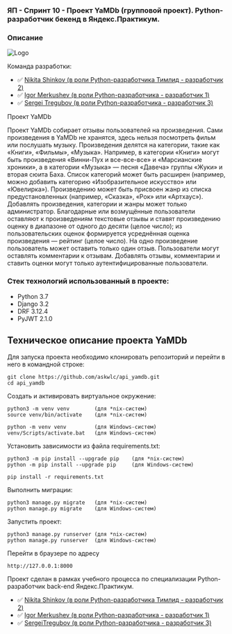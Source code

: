### ЯП - Спринт 10 - Проект YaMDb (групповой проект). Python-разработчик бекенд в Яндекс.Практикум.
### Описание

![Logo](https://cdn-irec.r-99.com/sites/default/files/product-images/399872/EOXOqQkXnjTMTRnIpMUSvQ.jpg)

Команда разработки:

- :white_check_mark: [Nikita Shinkov (в роли Python-разработчика Тимлид - разработчик 2)](https://github.com/#)
- :white_check_mark: [Igor Merkushev (в роли Python-разработчика - разработчик 1)](https://github.com/#)
- :white_check_mark: [Sergei Tregubov (в роли Python-разработчика - разработчик 3)](https://github.com/SergeiTregubov/)


Проект YaMDb

Проект YaMDb собирает отзывы пользователей на произведения. Сами произведения в YaMDb не хранятся, здесь нельзя посмотреть фильм или послушать музыку.
Произведения делятся на категории, такие как «Книги», «Фильмы», «Музыка». Например, в категории «Книги» могут быть произведения «Винни-Пух и все-все-все» и «Марсианские хроники», а в категории «Музыка» — песня «Давеча» группы «Жуки» и вторая сюита Баха. Список категорий может быть расширен (например, можно добавить категорию «Изобразительное искусство» или «Ювелирка»). 
Произведению может быть присвоен жанр из списка предустановленных (например, «Сказка», «Рок» или «Артхаус»). 
Добавлять произведения, категории и жанры может только администратор.
Благодарные или возмущённые пользователи оставляют к произведениям текстовые отзывы и ставят произведению оценку в диапазоне от одного до десяти (целое число); из пользовательских оценок формируется усреднённая оценка произведения — рейтинг (целое число). На одно произведение пользователь может оставить только один отзыв.
Пользователи могут оставлять комментарии к отзывам.
Добавлять отзывы, комментарии и ставить оценки могут только аутентифицированные пользователи.

### Стек технологий использованный в проекте:
- Python 3.7
- Django 3.2
- DRF 3.12.4
- PyJWT 2.1.0


## Техническое описание проекта YaMDb
Для запуска проекта необходимо клонировать репозиторий и перейти в него в командной строке:
```
git clone https://github.com/askwlc/api_yamdb.git
cd api_yamdb
```

Cоздать и активировать виртуальное окружение:
```
python3 -m venv venv        (для *nix-систем)
source venv/bin/activate    (для *nix-систем)
```
```
python -m venv venv         (для Windows-систем)
venv/Scripts/activate.bat   (для Windows-систем)
```

Установить зависимости из файла requirements.txt:
```
python3 -m pip install --upgrade pip    (для *nix-систем)
python -m pip install --upgrade pip     (для Windows-систем)
```
```
pip install -r requirements.txt
```
Выполнить миграции:
```
python3 manage.py migrate   (для *nix-систем)
python manage.py migrate    (для Windows-систем)
```
Запустить проект:
```
python3 manage.py runserver (для *nix-систем)
python manage.py runserver  (для Windows-систем)
```

Перейти в браузере по адресу
```
http://127.0.0.1:8000
```
Проект сделан в рамках учебного процесса по специализации Python-разработчик back-end Яндекс.Практикум.

- :white_check_mark: [Nikita Shinkov (в роли Python-разработчика Тимлид - разработчик 2)](https://github.com/#)
- :white_check_mark: [Igor Merkushev (в роли Python-разработчика - разработчик 1)](https://github.com/#)
- :white_check_mark: [SergeiTregubov (в роли Python-разработчика - разработчик 3)](https://github.com/SergeiTregubov/)

